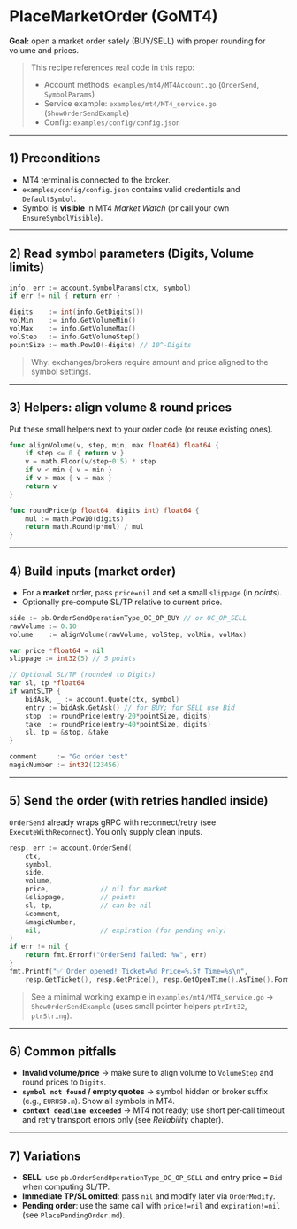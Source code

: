 # PlaceMarketOrder (GoMT4)

**Goal:** open a market order safely (BUY/SELL) with proper rounding for volume and prices.

> This recipe references real code in this repo:
>
> * Account methods: `examples/mt4/MT4Account.go` (`OrderSend`, `SymbolParams`)
> * Service example: `examples/mt4/MT4_service.go` (`ShowOrderSendExample`)
> * Config: `examples/config/config.json`

---

## 1) Preconditions

* MT4 terminal is connected to the broker.
* `examples/config/config.json` contains valid credentials and `DefaultSymbol`.
* Symbol is **visible** in MT4 *Market Watch* (or call your own `EnsureSymbolVisible`).

---

## 2) Read symbol parameters (Digits, Volume limits)

```go
info, err := account.SymbolParams(ctx, symbol)
if err != nil { return err }

digits    := int(info.GetDigits())
volMin    := info.GetVolumeMin()
volMax    := info.GetVolumeMax()
volStep   := info.GetVolumeStep()
pointSize := math.Pow10(-digits) // 10^-Digits
```

> Why: exchanges/brokers require amount and price aligned to the symbol settings.

---

## 3) Helpers: align volume & round prices

Put these small helpers next to your order code (or reuse existing ones).

```go
func alignVolume(v, step, min, max float64) float64 {
    if step <= 0 { return v }
    v = math.Floor(v/step+0.5) * step
    if v < min { v = min }
    if v > max { v = max }
    return v
}

func roundPrice(p float64, digits int) float64 {
    mul := math.Pow10(digits)
    return math.Round(p*mul) / mul
}
```

---

## 4) Build inputs (market order)

* For a **market** order, pass `price=nil` and set a small `slippage` (in *points*).
* Optionally pre‑compute SL/TP relative to current price.

```go
side := pb.OrderSendOperationType_OC_OP_BUY // or OC_OP_SELL
rawVolume := 0.10
volume    := alignVolume(rawVolume, volStep, volMin, volMax)

var price *float64 = nil
slippage := int32(5) // 5 points

// Optional SL/TP (rounded to Digits)
var sl, tp *float64
if wantSLTP {
    bidAsk, _ := account.Quote(ctx, symbol)
    entry := bidAsk.GetAsk() // for BUY; for SELL use Bid
    stop  := roundPrice(entry-20*pointSize, digits)
    take  := roundPrice(entry+40*pointSize, digits)
    sl, tp = &stop, &take
}

comment     := "Go order test"
magicNumber := int32(123456)
```

---

## 5) Send the order (with retries handled inside)

`OrderSend` already wraps gRPC with reconnect/retry (see `ExecuteWithReconnect`). You only supply clean inputs.

```go
resp, err := account.OrderSend(
    ctx,
    symbol,
    side,
    volume,
    price,             // nil for market
    &slippage,         // points
    sl, tp,            // can be nil
    &comment,
    &magicNumber,
    nil,               // expiration (for pending only)
)
if err != nil {
    return fmt.Errorf("OrderSend failed: %w", err)
}
fmt.Printf("✅ Order opened! Ticket=%d Price=%.5f Time=%s\n",
    resp.GetTicket(), resp.GetPrice(), resp.GetOpenTime().AsTime().Format("2006-01-02 15:04:05"))
```

> See a minimal working example in `examples/mt4/MT4_service.go` → `ShowOrderSendExample` (uses small pointer helpers `ptrInt32`, `ptrString`).

---

## 6) Common pitfalls

* **Invalid volume/price** → make sure to align volume to `VolumeStep` and round prices to `Digits`.
* **`symbol not found` / empty quotes** → symbol hidden or broker suffix (e.g., `EURUSD.m`). Show all symbols in MT4.
* **`context deadline exceeded`** → MT4 not ready; use short per‑call timeout and retry transport errors only (see *Reliability* chapter).

---

## 7) Variations

* **SELL**: use `pb.OrderSendOperationType_OC_OP_SELL` and entry price = `Bid` when computing SL/TP.
* **Immediate TP/SL omitted**: pass `nil` and modify later via `OrderModify`.
* **Pending order**: use the same call with `price!=nil` and `expiration!=nil` (see `PlacePendingOrder.md`).
